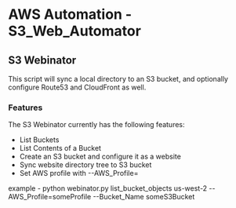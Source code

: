 # AWS Automation - S3_Web_Automator

## S3 Webinator
This script will sync a local directory to an S3 bucket, and optionally configure Route53 and CloudFront as well.

### Features
The S3 Webinator currently has the following features:

- List Buckets
- List Contents of a Bucket
- Create an S3 bucket and configure it as a website
- Sync website directory tree to S3 bucket
- Set AWS profile with --AWS_Profile=<profileName>

example - python webinator.py list\_bucket\_objects us-west-2 --AWS_Profile=someProfile --Bucket_Name someS3Bucket

